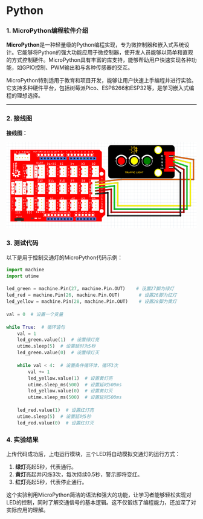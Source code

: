 # Python

### 1. MicroPython编程软件介绍

**MicroPython**是一种轻量级的Python编程实现，专为微控制器和嵌入式系统设计。它能够将Python的强大功能应用于微控制器，使开发人员能够以简单和直观的方式控制硬件。MicroPython具有丰富的库支持，能够帮助用户快速实现各种功能，如GPIO控制、PWM输出和与各种传感器的交互。

MicroPython特别适用于教育和项目开发，能够让用户快速上手编程并进行实验。它支持多种硬件平台，包括树莓派Pico、ESP8266和ESP32等，是学习嵌入式编程的理想选择。

---

### 2. 接线图

**接线图：**

![接线图](media/ca9aecf692a258a815b2e62ce9b23acf.png)

### 3. 测试代码

以下是用于控制交通灯的MicroPython代码示例：

```python
import machine
import utime

led_green = machine.Pin(27, machine.Pin.OUT)    # 设置27脚为绿灯
led_red = machine.Pin(26, machine.Pin.OUT)       # 设置26脚为红灯
led_yellow = machine.Pin(28, machine.Pin.OUT)    # 设置28脚为黄灯

val = 0  # 设置一个变量

while True:  # 循环语句
    val = 1
    led_green.value(1)  # 设置绿灯亮
    utime.sleep(5)  # 设置延时为5秒
    led_green.value(0)  # 设置绿灯灭

    while val < 4:  # 设置条件循环体，循环3次
        val += 1
        led_yellow.value(1)  # 设置黄灯亮
        utime.sleep_ms(500)  # 设置延时500ms
        led_yellow.value(0)  # 设置黄灯灭
        utime.sleep_ms(500)  # 设置延时500ms

    led_red.value(1)  # 设置红灯亮
    utime.sleep(5)  # 设置延时5秒
    led_red.value(0)  # 设置红灯灭
```

### 4. 实验结果

上传代码成功后，上电运行模块，三个LED将自动模拟交通灯的运行方式：

1. **绿灯**亮起5秒，代表通行。
2. **黄灯**亮起并闪烁3次，每次持续0.5秒，警示即将变红。
3. **红灯**亮起5秒，代表停止通行。

这个实验利用MicroPython简洁的语法和强大的功能，让学习者能够轻松实现对LED的控制，同时了解交通信号的基本逻辑。这不仅锻炼了编程能力，还加深了对实际应用的理解。

